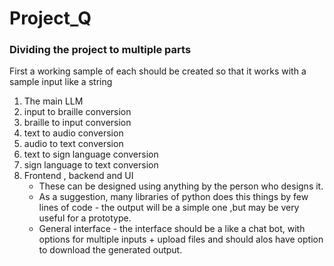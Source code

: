 # Project_Q


### Dividing the project to multiple parts

First a working sample of each should be created so that it works with a sample input like a string

1. The main LLM
2. input to braille conversion
3. braille to input conversion
4. text to audio conversion
5. audio to text conversion
6. text to sign language conversion
7. sign language to text conversion
8. Frontend , backend and UI
    + These can be designed using anything by the person who designs it.
    + As a suggestion, many libraries of python does this things by few lines of code - the output will be a simple one ,but may be very useful for a prototype.
    + General interface - the interface should be a like a chat bot, with options for multiple inputs + upload files and should alos have option to download the generated output.

